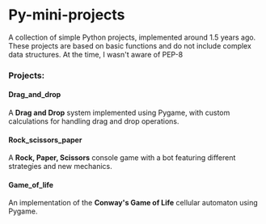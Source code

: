 # Py-mini-projects

A collection of simple Python projects, implemented around 1.5 years ago. These projects are based on basic functions and do not include complex data structures. At the time, I wasn't aware of PEP-8

### Projects:

#### Drag_and_drop
A **Drag and Drop** system implemented using Pygame, with custom calculations for handling drag and drop operations.

#### Rock_scissors_paper
A **Rock, Paper, Scissors** console game with a bot featuring different strategies and new mechanics.

#### Game_of_life
An implementation of the **Conway's Game of Life** cellular automaton using Pygame.
